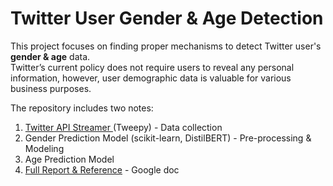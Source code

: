 # Twitter User Gender & Age Detection

This project focuses on finding proper mechanisms to detect Twitter user's **gender & age** data.        
Twitter’s current policy does not require users to reveal any personal information, however, user demographic data is valuable for various business purposes.

The repository includes two notes: 
  1. [Twitter API Streamer ](https://github.com/LLT9798/Twitter_Demography_Prediction/blob/master/Liam_TwitterApp.ipynb) (Tweepy) - Data collection
  2. Gender Prediction Model (scikit-learn, DistilBERT) - Pre-processing & Modeling
  3. Age Prediction Model
  4. [Full Report & Reference](https://docs.google.com/document/d/17D5Vw6b8qzrclFOiHboAuqG0-ux_lSAIBitlC9Z0mto/edit?usp=sharing) - Google doc


